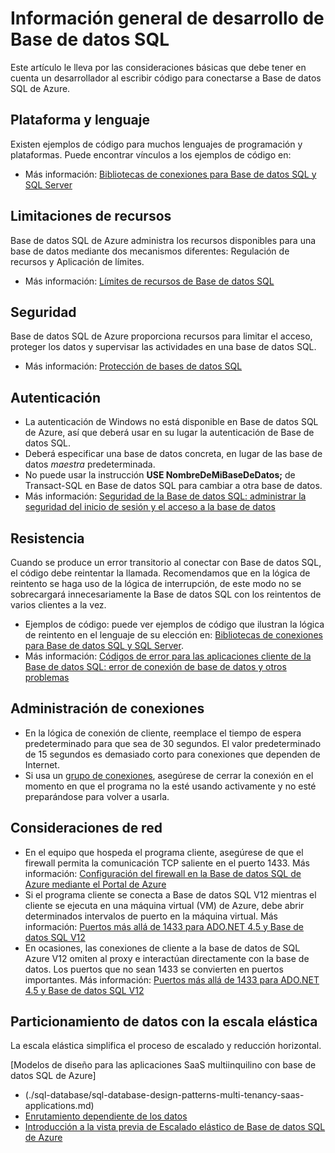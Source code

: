<properties
	pageTitle="Información general de desarrollo de Base de datos SQL | Microsoft Azure"
	description="Aprenda sobre las bibliotecas de conectividad disponibles y los procedimientos recomendados para las aplicaciones que se conectan a Base de datos SQL."
	services="sql-database"
	documentationCenter=""
	authors="annemill"
	manager="jhubbard"
	editor="genemi"/>


<tags
	ms.service="sql-database"
	ms.workload="data-management"
	ms.tgt_pltfrm="na"
	ms.devlang="na"
	ms.topic="article"
	ms.date="05/02/2016"
	ms.author="annemill"/>

# Información general de desarrollo de Base de datos SQL
Este artículo le lleva por las consideraciones básicas que debe tener en cuenta un desarrollador al escribir código para conectarse a Base de datos SQL de Azure.

## Plataforma y lenguaje
Existen ejemplos de código para muchos lenguajes de programación y plataformas. Puede encontrar vínculos a los ejemplos de código en:

* Más información: [Bibliotecas de conexiones para Base de datos SQL y SQL Server](sql-database-libraries.md)

## Limitaciones de recursos
Base de datos SQL de Azure administra los recursos disponibles para una base de datos mediante dos mecanismos diferentes: Regulación de recursos y Aplicación de límites.

* Más información: [Límites de recursos de Base de datos SQL](sql-database-resource-limits.md)

## Seguridad
Base de datos SQL de Azure proporciona recursos para limitar el acceso, proteger los datos y supervisar las actividades en una base de datos SQL.

* Más información: [Protección de bases de datos SQL](sql-database-security.md)

## Autenticación
* La autenticación de Windows no está disponible en Base de datos SQL de Azure, así que deberá usar en su lugar la autenticación de Base de datos SQL.
* Deberá especificar una base de datos concreta, en lugar de las base de datos *maestra* predeterminada.
* No puede usar la instrucción **USE NombreDeMiBaseDeDatos;** de Transact-SQL en Base de datos SQL para cambiar a otra base de datos.
* Más información: [Seguridad de la Base de datos SQL: administrar la seguridad del inicio de sesión y el acceso a la base de datos](sql-database-manage-logins.md)

## Resistencia
Cuando se produce un error transitorio al conectar con Base de datos SQL, el código debe reintentar la llamada. Recomendamos que en la lógica de reintento se haga uso de la lógica de interrupción, de este modo no se sobrecargará innecesariamente la Base de datos SQL con los reintentos de varios clientes a la vez.

* Ejemplos de código: puede ver ejemplos de código que ilustran la lógica de reintento en el lenguaje de su elección en: [Bibliotecas de conexiones para Base de datos SQL y SQL Server](sql-database-libraries.md).
* Más información: [Códigos de error para las aplicaciones cliente de la Base de datos SQL: error de conexión de base de datos y otros problemas](sql-database-develop-error-messages.md)

## Administración de conexiones
* En la lógica de conexión de cliente, reemplace el tiempo de espera predeterminado para que sea de 30 segundos. El valor predeterminado de 15 segundos es demasiado corto para conexiones que dependen de Internet.
* Si usa un [grupo de conexiones](http://msdn.microsoft.com/library/8xx3tyca.aspx), asegúrese de cerrar la conexión en el momento en que el programa no la esté usando activamente y no esté preparándose para volver a usarla.

## Consideraciones de red
* En el equipo que hospeda el programa cliente, asegúrese de que el firewall permita la comunicación TCP saliente en el puerto 1433. Más información: [Configuración del firewall en la Base de datos SQL de Azure mediante el Portal de Azure](sql-database-configure-firewall-settings.md)
* Si el programa cliente se conecta a Base de datos SQL V12 mientras el cliente se ejecuta en una máquina virtual (VM) de Azure, debe abrir determinados intervalos de puerto en la máquina virtual. Más información: [Puertos más allá de 1433 para ADO.NET 4.5 y Base de datos SQL V12](sql-database-develop-direct-route-ports-adonet-v12.md)
* En ocasiones, las conexiones de cliente a la base de datos de SQL Azure V12 omiten al proxy e interactúan directamente con la base de datos. Los puertos que no sean 1433 se convierten en puertos importantes. Más información: [Puertos más allá de 1433 para ADO.NET 4.5 y Base de datos SQL V12](sql-database-develop-direct-route-ports-adonet-v12.md)

## Particionamiento de datos con la escala elástica
La escala elástica simplifica el proceso de escalado y reducción horizontal.

[Modelos de diseño para las aplicaciones SaaS multiinquilino con base de datos SQL de Azure]
* (./sql-database/sql-database-design-patterns-multi-tenancy-saas-applications.md)
* [Enrutamiento dependiente de los datos](sql-database-elastic-scale-data-dependent-routing.md)
* [Introducción a la vista previa de Escalado elástico de Base de datos SQL de Azure](sql-database-elastic-scale-get-started.md)

<!---HONumber=AcomDC_0615_2016-->